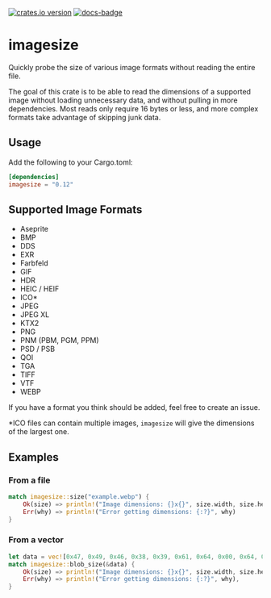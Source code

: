 [![crates.io version]][crates.io link] [![docs-badge][]][docs]

# imagesize
Quickly probe the size of various image formats without reading the entire file.

The goal of this crate is to be able to read the dimensions of a supported image without loading unnecessary data, and without pulling in more dependencies. Most reads only require 16 bytes or less, and more complex formats take advantage of skipping junk data.

## Usage
Add the following to your Cargo.toml:
```toml
[dependencies]
imagesize = "0.12"
```

## Supported Image Formats
* Aseprite
* BMP
* DDS
* EXR
* Farbfeld
* GIF
* HDR
* HEIC / HEIF
* ICO*
* JPEG
* JPEG XL
* KTX2
* PNG
* PNM (PBM, PGM, PPM)
* PSD / PSB
* QOI
* TGA
* TIFF
* VTF
* WEBP

If you have a format you think should be added, feel free to create an issue.

*ICO files can contain multiple images, `imagesize` will give the dimensions of the largest one.

## Examples

### From a file
```rust
match imagesize::size("example.webp") {
    Ok(size) => println!("Image dimensions: {}x{}", size.width, size.height),
    Err(why) => println!("Error getting dimensions: {:?}", why)
}
```

### From a vector
```rust
let data = vec![0x47, 0x49, 0x46, 0x38, 0x39, 0x61, 0x64, 0x00, 0x64, 0x00];
match imagesize::blob_size(&data) {
    Ok(size) => println!("Image dimensions: {}x{}", size.width, size.height),
    Err(why) => println!("Error getting dimensions: {:?}", why),
}
```

[crates.io link]: https://crates.io/crates/imagesize
[crates.io version]: https://img.shields.io/crates/v/imagesize.svg?style=flat-square
[docs]: https://docs.rs/imagesize
[docs-badge]: https://img.shields.io/badge/docs-online-5023dd.svg?style=flat-square
